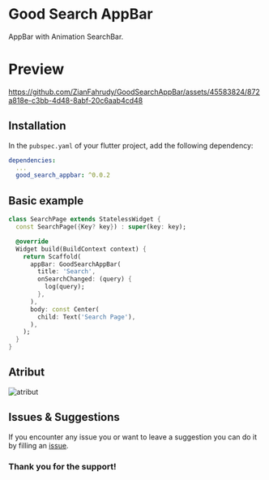 <!-- 
This README describes the package. If you publish this package to pub.dev,
this README's contents appear on the landing page for your package.

For information about how to write a good package README, see the guide for
[writing package pages](https://dart.dev/guides/libraries/writing-package-pages). 

For general information about developing packages, see the Dart guide for
[creating packages](https://dart.dev/guides/libraries/create-library-packages)
and the Flutter guide for
[developing packages and plugins](https://flutter.dev/developing-packages). 
-->

# Good Search AppBar
AppBar with Animation SearchBar.

# Preview
https://github.com/ZianFahrudy/GoodSearchAppBar/assets/45583824/872a818e-c3bb-4d48-8abf-20c6aab4cd48

## Installation

In the `pubspec.yaml` of your flutter project, add the following dependency:

``` yaml
dependencies:
  ...
  good_search_appbar: ^0.0.2
```

## Basic example

``` dart
class SearchPage extends StatelessWidget {
  const SearchPage({Key? key}) : super(key: key);

  @override
  Widget build(BuildContext context) {
    return Scaffold(
      appBar: GoodSearchAppBar(
        title: 'Search',
        onSearchChanged: (query) {
          log(query);
        },
      ),
      body: const Center(
        child: Text('Search Page'),
      ),
    );
  }
}

```

## Atribut
![atribut](https://github.com/ZianFahrudy/GoodSearchAppBar/assets/45583824/a3c97bd2-e34d-44ae-92ab-736d1ead9059)

## Issues & Suggestions
If you encounter any issue you or want to leave a suggestion you can do it by filling an [issue](https://github.com/ZianFahrudy/GoodSearchAppBar/issues).

### Thank you for the support!
